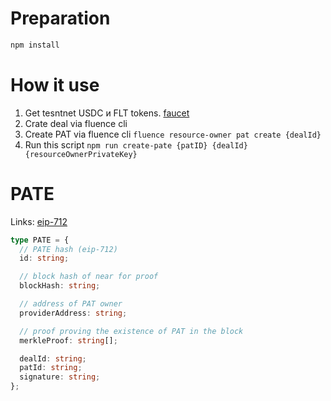# Preparation

```sh
npm install
```

# How it use

1. Get tesntnet USDC и FLT tokens. [faucet](https://faucet.fluence.dev/)
2. Crate deal via fluence cli
3. Create PAT via fluence cli
   `fluence resource-owner pat create {dealId}`
4. Run this script
   `npm run create-pate {patID} {dealId} {resourceOwnerPrivateKey}`

# PATE

Links: [eip-712](https://eips.ethereum.org/EIPS/eip-712)

```typescript
type PATE = {
  // PATE hash (eip-712)
  id: string;

  // block hash of near for proof
  blockHash: string;

  // address of PAT owner
  providerAddress: string;

  // proof proving the existence of PAT in the block
  merkleProof: string[];

  dealId: string;
  patId: string;
  signature: string;
};
```

